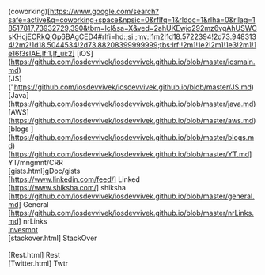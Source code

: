  (coworking)[https://www.google.com/search?safe=active&q=coworking+space&npsic=0&rflfq=1&rldoc=1&rlha=0&rllag=18517817,73932729,390&tbm=lcl&sa=X&ved=2ahUKEwjo292mz6vgAhUSWCsKHcjECRkQjGp6BAgCED4#rlfi=hd:;si:;mv:!1m2!1d18.5722394!2d73.9483134!2m2!1d18.5044534!2d73.88208399999999;tbs:lrf:!2m1!1e2!2m1!1e3!2m1!1e16!3sIAE,lf:1,lf_ui:2]
 [iOS] (https://github.com/iosdevvivek/iosdevvivek.github.io/blob/master/iosmain.md) <br>
 [JS] ("https://github.com/iosdevvivek/iosdevvivek.github.io/blob/master/JS.md) <br>
[Java] (https://github.com/iosdevvivek/iosdevvivek.github.io/blob/master/java.md)  <br>
[AWS] (https://github.com/iosdevvivek/iosdevvivek.github.io/blob/master/aws.md)  <br>
[blogs ] (https://github.com/iosdevvivek/iosdevvivek.github.io/blob/master/blogs.md) <br>
 [https://github.com/iosdevvivek/iosdevvivek.github.io/blob/master/YT.md] YT/mngmnt/CRR <br>
[gists.html]gDoc/gists <br>
[https://www.linkedin.com/feed/] Linked <br>
[https://www.shiksha.com/] shiksha <br>
[https://github.com/iosdevvivek/iosdevvivek.github.io/blob/master/general.md] General <br>
[https://github.com/iosdevvivek/iosdevvivek.github.io/blob/master/nrLinks.md] nrLinks <br>
[invesmnt](https://github.com/iosdevvivek/iosdevvivek.github.io/blob/master/investment.md)<br>
[stackover.html] StackOver <br>	      
[Rest.html] Rest <br>
[Twitter.html] Twtr <br>	
